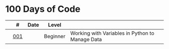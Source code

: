 # 100 Days of Code

|  | # | Date | Level |  |
|:---:|:---:|:---:|:---:|:---|
|  | [001](https://github.com/cintia-shinoda/python/blob/main/01-100-Days-of-Code/Day-001.ipynb) | | Beginner | Working with Variables in Python to Manage Data |